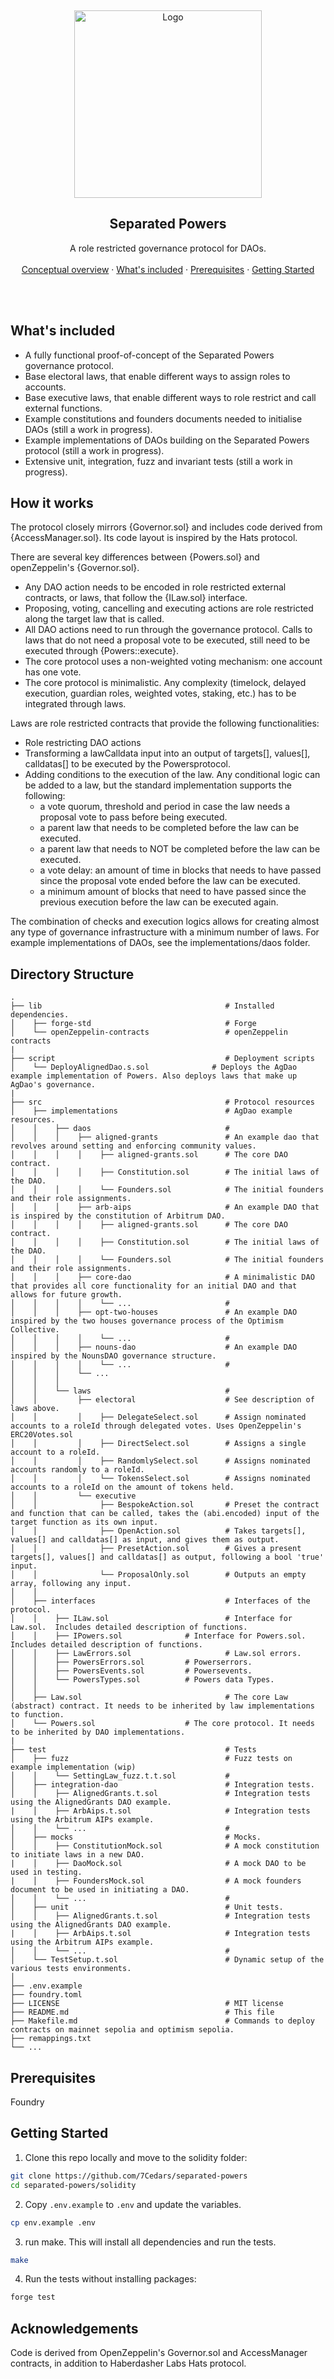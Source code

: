 <p align="center">

<br />
<div align="center">
  <a href="https://github.com/7Cedars/separated-powers"> 
    <img src="../public/logo.png" alt="Logo" width="300" height="300">
  </a>

<h2 align="center">Separated Powers </h2>
  <p align="center">
    A role restricted governance protocol for DAOs. 
    <br />
    <br />
    <!--NB: TO DO --> 
    <a href="../README.md">Conceptual overview</a>
    ·
    <a href="#whats-included">What's included</a> ·
    <a href="#prerequisites">Prerequisites</a> ·
    <a href="#getting-started">Getting Started</a>
  </p>
  <br />
  <br />
</div>

## What's included
- A fully functional proof-of-concept of the Separated Powers governance protocol. 
- Base electoral laws, that enable different ways to assign roles to accounts. 
- Base executive laws, that enable different ways to role restrict and call external functions.
- Example constitutions and founders documents needed to initialise DAOs  (still a work in progress).
- Example implementations of DAOs building on the Separated Powers protocol (still a work in progress).
- Extensive unit, integration, fuzz and invariant tests (still a work in progress).

## How it works
The protocol closely mirrors {Governor.sol} and includes code derived from {AccessManager.sol}. Its code layout is inspired by the Hats protocol.

There are several key differences between {Powers.sol} and openZeppelin's {Governor.sol}.  
- Any DAO action needs to be encoded in role restricted external contracts, or laws, that follow the {ILaw.sol} interface.
- Proposing, voting, cancelling and executing actions are role restricted along the target law that is called.
- All DAO actions need to run through the governance protocol. Calls to laws that do not need a proposal vote to be executed, still need to be executed through {Powers::execute}.
- The core protocol uses a non-weighted voting mechanism: one account has one vote.
- The core protocol is minimalistic. Any complexity (timelock, delayed execution, guardian roles, weighted votes, staking, etc.) has to be integrated through laws.

Laws are role restricted contracts that provide the following functionalities:
- Role restricting DAO actions
- Transforming a lawCalldata input into an output of targets[], values[], calldatas[] to be executed by the Powersprotocol.
- Adding conditions to the execution of the law. Any conditional logic can be added to a law, but the standard implementation supports the following:   
  - a vote quorum, threshold and period in case the law needs a proposal vote to pass before being executed.  
  - a parent law that needs to be completed before the law can be executed.
  - a parent law that needs to NOT be completed before the law can be executed.
  - a vote delay: an amount of time in blocks that needs to have passed since the proposal vote ended before the law can be executed. 
  - a minimum amount of blocks that need to have passed since the previous execution before the law can be executed again. 

The combination of checks and execution logics allows for creating almost any type of governance infrastructure with a minimum number of laws. For example implementations of DAOs, see the implementations/daos folder.



<!-- ### AgDao is deployed on the Arbitrum Sepolia testnet: 
Contracts have not been verified, but can be interacted with through [our bespoke user interface](https://separated-powers.vercel.app/).   

[AgDao](https://sepolia.arbiscan.io/address/0x001A6a16D2fc45248e00351314bCE898B7d8578f) - An example Dao implementation. This Dao aims to fund accounts that are aligned to its core values. <br>
[AgCoins](https://sepolia.arbiscan.io/address/0xC45B6b4013fd888d18F1d94A32bc4af882cDCF86) - A mock coin contract. <br>

#### Laws 
[Public_assignRole](https://sepolia.arbiscan.io/address/0x7Dcbd2DAc6166F77E8e7d4b397EB603f4680794C) - Allows anyone to claim a member role. <br> 
[Senior_assignRole](https://sepolia.arbiscan.io/address/0x420bf9045BFD5449eB12E068AEf31251BEb576b1) - Allows senior to vote in assigning senior role. <br> 
[Senior_revokeRole](https://sepolia.arbiscan.io/address/0x3216EB8D8fF087536835600a7e0B32687744Ef65)- Allows seniors to on revoking a senior role. <br> 
[Member_assignWhale](https://sepolia.arbiscan.io/address/0xbb45079e74399e7238AAF63C764C3CeE7D77712F) - Allows members to asses if account has sufficient tokens to get whale role. <br> 
[Whale_proposeLaw](https://sepolia.arbiscan.io/address/0x0Ea769CD03D6159088F14D3b23bF50702b5d4363) - Allows whales to propose a law. <br> 
[Senior_acceptProposedLaw](https://sepolia.arbiscan.io/address/0xa2c0C9d9762c51DA258d008C92575A158121c87d) - Allows seniors to accept a proposed law. <br> 
[Admin_setLaw](https://sepolia.arbiscan.io/address/0xfb7291B8FbA99C9FC29E95797914777562983D71) - Allows admin to implement a proposed law. <br> 
[Member_proposeCoreValue](https://sepolia.arbiscan.io/address/0x8383547475d9ade41cE23D9Aa4D81E85D1eAdeBD) - Allows member to propose a core value. <br> 
[Whale_acceptCoreValue](https://sepolia.arbiscan.io/address/0xBfa0747E3AC40c628352ff65a1254cC08f1957Aa) - Allows a whale to accept a proposed value as core requirement for funding accounts. <br> 
[Whale_revokeMember](https://sepolia.arbiscan.io/address/0x71504Ced3199f8a0B32EaBf4C274D1ddD87Ecc4d) - Allows  whale to revoke and blacklist a member for funding non-aligned accounts. <br> 
[Public_challengeRevoke](https://sepolia.arbiscan.io/address/0x0735199AeDba32A4E1BaF963A3C5C1D2930BdfFd)- Allows a revoked member to challenge the revoke decision. <br> 
[Senior_reinstateMember](https://sepolia.arbiscan.io/address/0x57C9a89c8550fAf69Ab86a9A4e5c96BcBC270af9) - Allows seniors to accept a challenge and reinstate a member. <br>  -->

## Directory Structure

```
.
├── lib                                         # Installed dependencies. 
│    ├── forge-std                              # Forge  
│    └── openZeppelin-contracts                 # openZeppelin contracts  
|
├── script                                      # Deployment scripts  
│    └── DeployAlignedDao.s.sol              # Deploys the AgDao example implementation of Powers. Also deploys laws that make up AgDao's governance. 
|
├── src                                         # Protocol resources
│    ├── implementations                        # AgDao example resources.
│    │    ├── daos                              # 
│    │    │    ├── aligned-grants               # An example dao that revolves around setting and enforcing community values.  
│    │    │    │    ├── aligned-grants.sol      # The core DAO contract.  
│    │    │    │    ├── Constitution.sol        # The initial laws of the DAO.  
│    │    │    │    └── Founders.sol            # The initial founders and their role assignments. 
│    │    │    ├── arb-aips                     # An example DAO that is inspired by the constitution of Arbitrum DAO. 
│    │    │    │    ├── aligned-grants.sol      # The core DAO contract.  
│    │    │    │    ├── Constitution.sol        # The initial laws of the DAO.  
│    │    │    │    └── Founders.sol            # The initial founders and their role assignments. 
│    │    │    ├── core-dao                     # A minimalistic DAO that provides all core functionality for an initial DAO and that allows for future growth. 
│    │    │    │    └── ...                     # 
│    │    │    ├── opt-two-houses               # An example DAO inspired by the two houses governance process of the Optimism Collective.   
│    │    │    │    └── ...                     #  
│    │    │    ├── nouns-dao                    # An example DAO inspired by the NounsDAO governance structure.
│    │    │    │    └── ...                     # 
│    │    │    └── ...   
│    │    │     
│    │    └── laws                              # 
│    │         ├── electoral                    # See description of laws above. 
│    │         │    ├── DelegateSelect.sol      # Assign nominated accounts to a roleId through delegated votes. Uses OpenZeppelin's ERC20Votes.sol 
│    │         │    ├── DirectSelect.sol        # Assigns a single account to a roleId.  
│    │         │    ├── RandomlySelect.sol      # Assigns nominated accounts randomly to a roleId.  
│    │         │    └── TokensSelect.sol        # Assigns nominated accounts to a roleId on the amount of tokens held. 
│    │         └── executive   
│    │              ├── BespokeAction.sol       # Preset the contract and function that can be called, takes the (abi.encoded) input of the target function as its own input.  
│    │              ├── OpenAction.sol          # Takes targets[], values[] and calldatas[] as input, and gives them as output. 
│    │              ├── PresetAction.sol        # Gives a present targets[], values[] and calldatas[] as output, following a bool 'true' input. 
│    │              └── ProposalOnly.sol        # Outputs an empty array, following any input. 
│    │   
│    ├── interfaces                             # Interfaces of the protocol. 
│    │    ├── ILaw.sol                          # Interface for Law.sol.  Includes detailed description of functions. 
│    │    ├── IPowers.sol              # Interface for Powers.sol. Includes detailed description of functions. 
│    │    ├── LawErrors.sol                     # Law.sol errors. 
│    │    ├── PowersErrors.sol         # Powerserrors.   
│    │    ├── PowersEvents.sol         # Powersevents.   
│    │    └── PowersTypes.sol          # Powers data Types. 
│    │     
│    ├── Law.sol                                # The core Law (abstract) contract. It needs to be inherited by law implementations to function. 
│    └── Powers.sol                    # The core protocol. It needs to be inherited by DAO implementations. 
|
├── test                                        # Tests 
│    ├── fuzz                                   # Fuzz tests on example implementation (wip) 
│    │    └── SettingLaw_fuzz.t.t.sol           # 
│    ├── integration-dao                        # Integration tests. 
│    │    ├── AlignedGrants.t.sol               # Integration tests using the AlignedGrants DAO example. 
|    │    ├── ArbAips.t.sol                     # Integration tests using the Arbitrum AIPs example. 
│    │    └── ...                               # 
│    ├── mocks                                  # Mocks. 
│    │    ├── ConstitutionMock.sol              # A mock constitution to initiate laws in a new DAO. 
|    │    ├── DaoMock.sol                       # A mock DAO to be used in testing. 
|    │    ├── FoundersMock.sol                  # A mock founders document to be used in initiating a DAO.
│    │    └── ...                               # 
│    ├── unit                                   # Unit tests.  
│    │    ├── AlignedGrants.t.sol               # Integration tests using the AlignedGrants DAO example. 
|    │    ├── ArbAips.t.sol                     # Integration tests using the Arbitrum AIPs example. 
│    │    └── ...                               # 
│    └── TestSetup.t.sol                        # Dynamic setup of the various tests environments. 
│ 
├── .env.example                   
├── foundry.toml                   
├── LICENSE                                     # MIT license 
├── README.md                                   # This file
├── Makefile.md                                 # Commands to deploy contracts on mainnet sepolia and optimism sepolia.  
├── remappings.txt
└── ...

```

## Prerequisites

Foundry<br>

## Getting Started

1. Clone this repo locally and move to the solidity folder:

```sh
git clone https://github.com/7Cedars/separated-powers
cd separated-powers/solidity 
```

2. Copy `.env.example` to `.env` and update the variables.

```sh
cp env.example .env
```

3. run make. This will install all dependencies and run the tests. 

```sh
make
```

4. Run the tests without installing packages: 

```sh
forge test 
```

## Acknowledgements 
Code is derived from OpenZeppelin's Governor.sol and AccessManager contracts, in addition to Haberdasher Labs Hats protocol.




